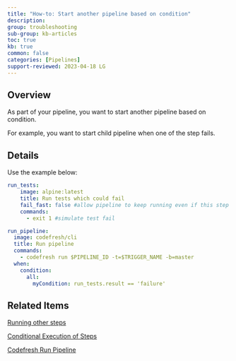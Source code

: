 ```yaml
---
title: "How-to: Start another pipeline based on condition"
description: 
group: troubleshooting
sub-group: kb-articles
toc: true
kb: true
common: false
categories: [Pipelines]
support-reviewed: 2023-04-18 LG
---
```


## Overview

As part of your pipeline, you want to start another pipeline based on condition.

For example, you want to start child pipeline when one of the step fails.

## Details

Use the example below:

```yaml
run_tests:
    image: alpine:latest
    title: Run tests which could fail
    fail_fast: false #allow pipeline to keep running even if this step fails 
    commands:
      - exit 1 #simulate test fail

run_pipeline:
  image: codefresh/cli
  title: Run pipeline
  commands:
    - codefresh run $PIPELINE_ID -t=$TRIGGER_NAME -b=master
  when:
    condition:
      all:
        myCondition: run_tests.result == 'failure'
```

## Related Items

[Running other steps]({{site.baseurl}}/docs/pipelines/post-step-operations/#running-other-steps)

[Conditional Execution of Steps]({{site.baseurl}}/docs/pipelines/conditional-execution-of-steps)

[Codefresh Run Pipeline](https://codefresh-io.github.io/cli/pipelines/run-pipeline/)
